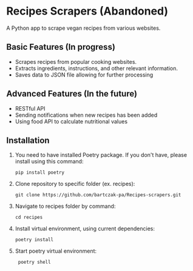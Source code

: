 # Recipes Scrapers (Abandoned)

A Python app to scrape vegan recipes from various websites.

## Basic Features (In progress)

- Scrapes recipes from popular cooking websites.
- Extracts ingredients, instructions, and other relevant information.
- Saves data to JSON file allowing for further processing

## Advanced Features (In the future)
- RESTful API 
- Sending notifications when new recipes has been added 
- Using food API to calculate nutritional values 

## Installation
1. You need to have installed Poetry package. If you don't have, please install using this command:
    ```
    pip install poetry
    ```
2. Clone repository to specific folder (ex. recipes):
    ```
    git clone https://github.com/bartczak-pa/Recipes-scrapers.git
    ```
3. Navigate to recipes folder by command:
    ```
    cd recipes
    ```
4. Install virtual environment, using current dependencies:
    ```
    poetry install
    ```
5. Start poetry virtual environment:
   ```
    poetry shell
    ```
